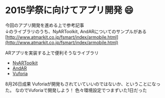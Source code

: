 # 2015学祭に向けてアプリ開発 :smile:

今回のアプリ開発を進める上で参考記事  
↓のライブラリのうち、NyARToolkit, AndARについてのサンプルがある  
[http://www.atmarkit.co.jp/fsmart/index/armobile.html](http://www.atmarkit.co.jp/fsmart/index/armobile.html)

ARアプリを実装する上で便利そうなライブラリ
- [NyARToolkit](http://nyatla.jp/nyartoolkit/wp/)
- [AndAR](https://code.google.com/p/andar/) 
- [Vuforia](https://developer.vuforia.com/) 


8月26日成果
Vuforiaが開発もされていていいのではないか、ということになった。
なのでVuforiaで開発しよう！
色々環境設定でつまずいた1日だった
